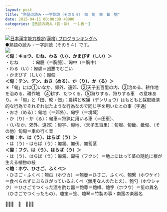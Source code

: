```yaml
---
layout: post
title: "熟語の読み・一字訓読（その５４）　匈　甸　匍　匐　匏"
date: 2015-04-11 00:00:00 +0900
categories: [熟語の読み（音・訓）　ー１級－]
---
```


[![](/syuusyuu9701/assets/images/熟語の読み・一字訓読（その５４）-匈-甸-匍-匐-匏-br_c_3028_1.gif)](http://blog.with2.net/link.php?1659096:3028 "日本漢字能力検定(漢検) ブログランキングへ")[日本漢字能力検定(漢検) ブログランキングへ](http://blog.with2.net/link.php?1659096:3028)  
●熟語の読み・一字訓読（その５４）です。  
![](/syuusyuu9701/assets/images/熟語の読み・一字訓読（その５４）-匈-甸-匍-匐-匏-2ebc7d736265fc193f30724388efa110.png)  
**＜匈：キョウ、むね、わる（い）、かまびす（しい）＞**  
・むね　　　：匈臆（＝胸臆）、匈中（＝胸中）  
・わる（い）：匈虐＝凶悪でむごい  
・かまびす（しい）：匈匈  
**＜甸：テン、デン、おさ（める）、か（り）、か（る）＞**  
＊「甸」には①いなか、郊外、遠郊、②天子五百里の内、③治める、耕作地を治める、耕作地　④耕す、たつくる、⑤狩りする、狩りする車　の意味あり。＊「甸」と「田、畋・佃」：農耕と畋猟（デンリョウ）はもともと採取経済的な行為でそれぞれ似たような行為なので同じ字を用いたとの事（字通）  
・おさ（める）：甸地（＝郊外）、甸宇（＝境域）  
・か（り）・か（る）：甸車＝狩猟に用いる車（＝田車）、  
・（いなか、郊外、遠郊）：甸宇、甸地、（天子五百里）：甸服、甸畿、畿甸、（その他）甸甸＝車の行く音  
**＜匍：ホ、は（う）、はらば（う）＞**  
・は（う）・はらば（う）：匍匐、匍伏、匍匐茎  
**＜匐：フク、は（う）、はらば（う）＞**  
・は（う）、はらば（う）：匍匐、匐枝（フクシ）＝地上にはって茎の随処に根が生える植物の枝  
**＜匏：ホウ、ひさご、ふくべ＞**  
・ひさご・ふくべ：匏瓜（ホウカ）＝匏壺＝ひさご、ふくべ、匏繋（ホウケイ）＝食べられずにぶらさがっているふくべ（無用な人のたとえ）、匏勺（ホウシャク）＝ひさごでつくった酒を酌む器＝匏尊＝匏樽、匏竽（ホウウ）＝笙の異名（ひさごでつくったもの）、匏笙＝笙、匏琴＝竹製の事・南蛮の楽器名  
  
👋👋👋　🐑　👋👋👋